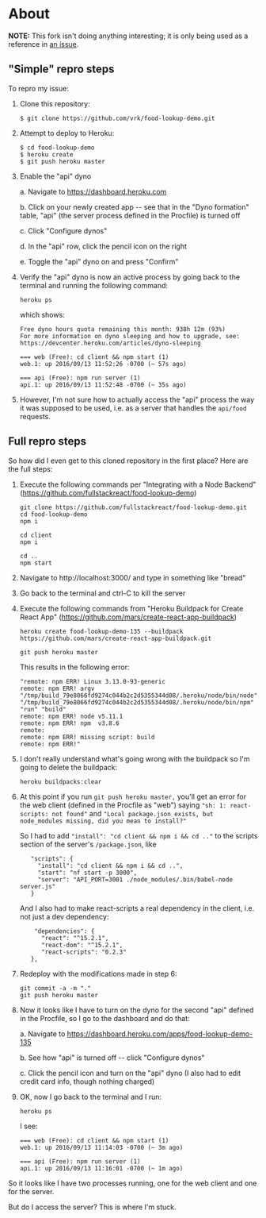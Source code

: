 # About
**NOTE:** This fork isn't doing anything interesting; it is only being used as a reference in [an issue](https://github.com/facebookincubator/create-react-app/issues/639).


## "Simple" repro steps
To repro my issue:

1. Clone this repository:

    `$ git clone https://github.com/vrk/food-lookup-demo.git`

2. Attempt to deploy to Heroku:

   ```
   $ cd food-lookup-demo
   $ heroku create
   $ git push heroku master
   ```

3. Enable the "api" dyno
   
   a. Navigate to https://dashboard.heroku.com

   b. Click on your newly created app -- see that in the "Dyno formation" table, "api" (the server process defined in the Procfile) is turned off
   
   c. Click "Configure dynos"
   
   d. In the "api" row, click the pencil icon on the right
   
   e. Toggle the "api" dyno on and press "Confirm"

4. Verify the "api" dyno is now an active process by going back to the terminal and running the following command:

   `heroku ps`

    which shows:
   
   ```
   Free dyno hours quota remaining this month: 938h 12m (93%)
   For more information on dyno sleeping and how to upgrade, see:
   https://devcenter.heroku.com/articles/dyno-sleeping
   
   === web (Free): cd client && npm start (1)
   web.1: up 2016/09/13 11:52:26 -0700 (~ 57s ago)
   
   === api (Free): npm run server (1)
   api.1: up 2016/09/13 11:52:48 -0700 (~ 35s ago)
   
   ```

5. However, I'm not sure how to actually access the "api" process the way it was supposed to be used, i.e. as a server that handles the `api/food` requests.


## Full repro steps

So how did I even get to this cloned repository in the first place? Here are the full steps:



1. Execute the following commands per "Integrating with a Node Backend" (https://github.com/fullstackreact/food-lookup-demo)
   
   ```
   git clone https://github.com/fullstackreact/food-lookup-demo.git
   cd food-lookup-demo
   npm i
   
   cd client
   npm i
   
   cd ..
   npm start
   ```
   
2. Navigate to http://localhost:3000/ and type in something like "bread"
3. Go back to the terminal and ctrl-C to kill the server
4. Execute the following commands from "Heroku Buildpack for Create React App" (https://github.com/mars/create-react-app-buildpack)

   ```
   heroku create food-lookup-demo-135 --buildpack https://github.com/mars/create-react-app-buildpack.git
   
   git push heroku master
   ```
   
   This results in the following error:

   ```
   "remote: npm ERR! Linux 3.13.0-93-generic
   remote: npm ERR! argv "/tmp/build_79e8066fd9274c044b2c2d5355344d08/.heroku/node/bin/node" "/tmp/build_79e8066fd9274c044b2c2d5355344d08/.heroku/node/bin/npm" "run" "build"
   remote: npm ERR! node v5.11.1
   remote: npm ERR! npm  v3.8.6
   remote:
   remote: npm ERR! missing script: build
   remote: npm ERR!"
   ```
5. I don't really understand what's going wrong with the buildpack so I'm going to delete the buildpack:

   ```
   heroku buildpacks:clear
   ```

6. At this point if you run `git push heroku master,` you'll get an error for the web client (defined in the Procfile as "web") saying `"sh: 1: react-scripts: not found"` and `"Local package.json exists, but node_modules missing, did you mean to install?"`

   So I had to add `"install": "cd client && npm i && cd .."` to the scripts section of the server's `/package.json`, like
   
   ```
      "scripts": {
        "install": "cd client && npm i && cd ..",
        "start": "nf start -p 3000",
        "server": "API_PORT=3001 ./node_modules/.bin/babel-node server.js"
      }
   ```
   
   And I also had to make react-scripts a real dependency in the client, i.e. not just a dev dependency:
   
   ```
       "dependencies": {
         "react": "^15.2.1",
         "react-dom": "^15.2.1",
         "react-scripts": "0.2.3"
      },
   ```
   
7. Redeploy with the modifications made in step 6:

   ```
   git commit -a -m "."
   git push heroku master
   ```

8. Now it looks like I have to turn on the dyno for the second "api" defined in the Procfile, so I go to the dashboard and do that:

   a. Navigate to https://dashboard.heroku.com/apps/food-lookup-demo-135

   b. See how "api" is turned off -- click "Configure dynos"
   
   c. Click the pencil icon and turn on the "api" dyno (I also had to edit credit card info, though nothing charged)
   
9. OK, now I go back to the terminal and I run:

   ```
   heroku ps
   ```
   
   I see:
   
   ```
   === web (Free): cd client && npm start (1)
   web.1: up 2016/09/13 11:14:03 -0700 (~ 3m ago)
   
   === api (Free): npm run server (1)
   api.1: up 2016/09/13 11:16:01 -0700 (~ 1m ago)
   ```
   

So it looks like I have two processes running, one for the web client and one for the server.

But do I access the server? This is where I'm stuck.
